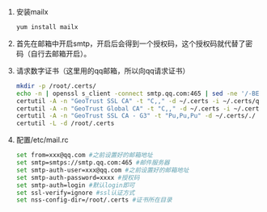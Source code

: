 1. 安装mailx
   
   ```bash
   yum install mailx
   ```

2. 首先在邮箱中开启smtp，开启后会得到一个授权码，这个授权码就代替了密码（自行去邮箱开启）。

3. 请求数字证书（这里用的qq邮箱，所以向qq请求证书）
   
   ```bash
   mkdir -p /root/.certs/
   echo -n | openssl s_client -connect smtp.qq.com:465 | sed -ne '/-BEGIN CERTIFICATE-/,/-END CERTIFICATE-/p' > ~/.certs/qq.crt
   certutil -A -n "GeoTrust SSL CA" -t "C,," -d ~/.certs -i ~/.certs/qq.crt
   certutil -A -n "GeoTrust Global CA" -t "C,," -d ~/.certs -i ~/.certs/qq.crt
   certutil -A -n "GeoTrust SSL CA - G3" -t "Pu,Pu,Pu" -d ~/.certs/./ -i qq.crt
   certutil -L -d /root/.certs
   ```

4. 配置/etc/mail.rc
   
   ```bash
   set from=xxx@qq.com #之前设置好的邮箱地址
   set smtp=smtps://smtp.qq.com:465 #邮件服务器
   set smtp-auth-user=xxx@qq.com #之前设置好的邮箱地址
   set smtp-auth-password=xxxx #授权码
   set smtp-auth=login #默认login即可
   set ssl-verify=ignore #ssl认证方式
   set nss-config-dir=/root/.certs #证书所在目录
   ```

